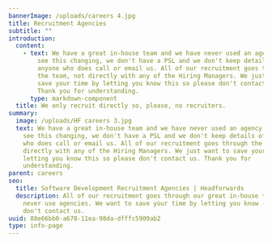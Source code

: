 ```yaml
---
bannerImage: /uploads/careers 4.jpg
title: Recruitment Agencies
subtitle: ""
introduction:
  content:
    - text: We have a great in-house team and we have never used an agency. We don't
        see this changing, we don't have a PSL and we don't keep details of
        anyone who does call or email us. All of our recruitment goes through
        the team, not directly with any of the Hiring Managers. We just want to
        save your time by letting you know this so please don't contact us.
        Thank you for understanding.
      type: markdown-component
  title: We only recruit directly so, please, no recruiters.
summary:
  image: /uploads/HF careers 3.jpg
  text: We have a great in-house team and we have never used an agency. We don't
    see this changing, we don't have a PSL and we don't keep details of anyone
    who does call or email us. All of our recruitment goes through the team, not
    directly with any of the Hiring Managers. We just want to save your time by
    letting you know this so please don't contact us. Thank you for
    understanding.
parent: careers
seo:
  title: Software Development Recruitment Agencies | Headforwards
  description: All of our recruitment goes through our great in-house team and we
    never use agencies. We want to save your time by letting you know - please
    don't contact us.
uuid: 88e66bb0-a678-11ea-98da-dfffc5909ab2
type: info-page
---
```

